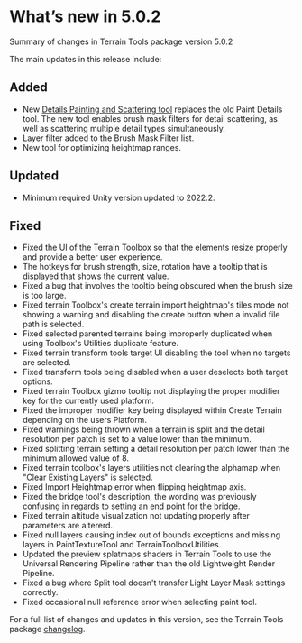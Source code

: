 # What’s new in 5.0.2
Summary of changes in Terrain Tools package version 5.0.2

The main updates in this release include:

## Added
- New [Details Painting and Scattering tool](paint-details.md) replaces the old Paint Details tool. The new tool enables brush mask filters for detail scattering, as well as scattering multiple detail types simultaneously.
- Layer filter added to the Brush Mask Filter list.
- New tool for optimizing heightmap ranges.

## Updated
- Minimum required Unity version updated to 2022.2.

## Fixed
- Fixed the UI of the Terrain Toolbox so that the elements resize properly and provide a better user experience.
- The hotkeys for brush strength, size, rotation have a tooltip that is displayed that shows the current value.
- Fixed a bug that involves the tooltip being obscured when the brush size is too large.
- Fixed terrain Toolbox's create terrain import heightmap's tiles mode not showing a warning and disabling the create button when a invalid file path is selected.
- Fixed selected parented terrains being improperly duplicated when using Toolbox's Utilities duplicate feature.
- Fixed terrain transform tools target UI disabling the tool when no targets are selected.
- Fixed transform tools being disabled when a user deselects both target options.
- Fixed terrain Toolbox gizmo tooltip not displaying the proper modifier key for the currently used platform.
- Fixed the improper modifier key being displayed within Create Terrain depending on the users Platform.
- Fixed warnings being thrown when a terrain is split and the detail resolution per patch is set to a value lower than the minimum.
- Fixed splitting terrain setting a detail resolution per patch lower than the minimum allowed value of 8.
- Fixed terrain toolbox's layers utilities not clearing the alphamap when "Clear Existing Layers" is selected.
- Fixed Import Heightmap error when flipping heightmap axis.
- Fixed the bridge tool's description, the wording was previously confusing in regards to setting an end point for the bridge.
- Fixed terrain altitude visualization not updating properly after parameters are altererd.
- Fixed null layers causing index out of bounds exceptions and missing layers in PaintTextureTool and TerrainToolboxUtilities.
- Updated the preview splatmaps shaders in Terrain Tools to use the Universal Rendering Pipeline rather than the old Lightweight Render Pipeline.
- Fixed a bug where Split tool doesn't transfer Light Layer Mask settings correctly.
- Fixed occasional null reference error when selecting paint tool.

For a full list of changes and updates in this version, see the Terrain Tools package [changelog](../changelog/CHANGELOG.html).